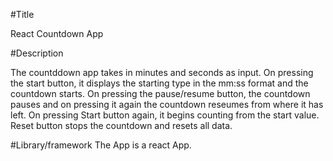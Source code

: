 #Title

React Countdown App

#Description

The countddown app takes in minutes and seconds as input. On pressing the start button, it displays the starting type in the mm:ss format and the countdown starts. On pressing the pause/resume button, the countdown pauses and on pressing it again the countdown reseumes from where it has left. On pressing Start button again, it begins counting from the start value. Reset button stops the countdown and resets all data.

#Library/framework
The App is a react App.
